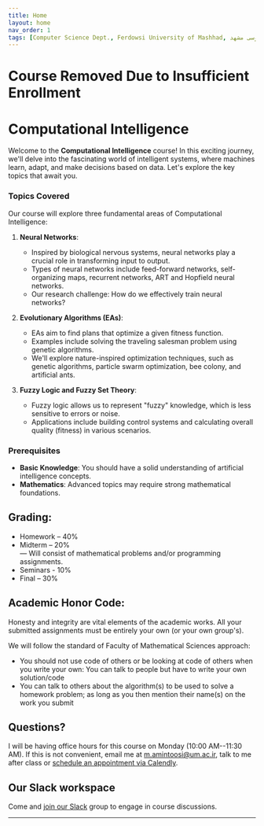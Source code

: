 ```yaml
---
title: Home
layout: home
nav_order: 1
tags: [Computer Science Dept., Ferdowsi University of Mashhad, علوم کامپیوتر دانشگاه فردوسی مشهد]
---
```


<!-- # About
{:.no_toc}

## Table of contents
{: .no_toc .text-delta }

1. TOC
{:toc}

--- -->

# Course Removed Due to Insufficient Enrollment

# Computational Intelligence

Welcome to the **Computational Intelligence** course! In this exciting journey, we'll delve into the fascinating world of intelligent systems, where machines learn, adapt, and make decisions based on data. Let's explore the key topics that await you.

### Topics Covered

Our course will explore three fundamental areas of Computational Intelligence:


1. **Neural Networks**:
   - Inspired by biological nervous systems, neural networks play a crucial role in transforming input to output.
   - Types of neural networks include feed-forward networks, self-organizing maps, recurrent networks, ART and Hopfield neural networks.
   - Our research challenge: How do we effectively train neural networks?

2. **Evolutionary Algorithms (EAs)**:
   - EAs aim to find plans that optimize a given fitness function.
   - Examples include solving the traveling salesman problem using genetic algorithms.
   - We'll explore nature-inspired optimization techniques, such as genetic algorithms, particle swarm optimization, bee colony, and artificial ants.

3. **Fuzzy Logic and Fuzzy Set Theory**:
   - Fuzzy logic allows us to represent "fuzzy" knowledge, which is less sensitive to errors or noise.
   - Applications include building control systems and calculating overall quality (fitness) in various scenarios.

### Prerequisites

- **Basic Knowledge**: You should have a solid understanding of artificial intelligence concepts.
- **Mathematics**: Advanced topics may require strong mathematical foundations.


## Grading:
* Homework – 40% <br>
* Midterm – 20% <br>
— Will consist of mathematical problems and/or programming assignments.
* Seminars - 10%
* Final – 30%

## Academic Honor Code:
Honesty and integrity are vital elements of the academic works. All your submitted assignments must be entirely your own (or your own group's).

We will follow the standard of Faculty of Mathematical Sciences approach: 
* You should not use code of others or be looking at code of others when you write your own: You can talk to people but have to write your own solution/code
*  You can talk to others about the algorithm(s) to be used to solve a homework problem; as long as you then mention their name(s) on the work you submit

## Questions?
I will be having office hours for this course on Monday (10:00 AM--11:30 AM). If this is not convenient, email me at m.amintoosi@um.ac.ir, talk to me after class or [schedule an appointment via Calendly](https://calendly.com/m-amintoosi/30min).

## Our Slack workspace
Come and [join our Slack](https://join.slack.com/t/fum-cs/shared_invite/zt-1zntzuw2t-JOWbsyQdGASNz~40AhWy_Q) group to engage in course discussions.

---
